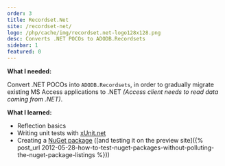 ```yaml
---
order: 3
title: Recordset.Net
site: /recordset-net/
logo: /php/cache/img/recordset.net-logo128x128.png
desc: Converts .NET POCOs to ADODB.Recordsets
sidebar: 1
featured: 0
---
```


**What I needed:**

Convert .NET POCOs into `ADODB.Recordsets`, in order to gradually migrate existing MS Access applications to .NET *(Access client needs to read data coming from .NET)*.

**What I learned:**

- Reflection basics
- Writing unit tests with [xUnit.net](https://xunit.github.io/)
- Creating a [NuGet package](https://nuget.org/packages/Recordset.Net) ([and testing it on the preview site]({% post_url 2012-05-28-how-to-test-nuget-packages-without-polluting-the-nuget-package-listings %}))

